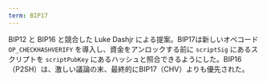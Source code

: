 ```yaml
---
term: BIP17
---
```

BIP12 と BIP16 と競合した Luke Dashjr による提案。BIP17は新しいオペコード `OP_CHECKHASHVERIFY` を導入し、資金をアンロックする前に `scriptSig` にあるスクリプトを `scriptPubKey` にあるハッシュと照合できるようにした。BIP16（P2SH）は、激しい議論の末、最終的にBIP17（CHV）よりも優先された。